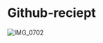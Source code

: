 # Github-reciept
![IMG_0702](https://github.com/user-attachments/assets/e5b47a7c-e838-4af5-8489-194a5429ad7a)
